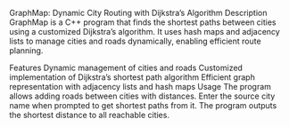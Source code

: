 GraphMap: Dynamic City Routing with Dijkstra’s Algorithm
Description
GraphMap is a C++ program that finds the shortest paths between cities using a customized Dijkstra’s algorithm. It uses hash maps and adjacency lists to manage cities and roads dynamically, enabling efficient route planning.

Features
Dynamic management of cities and roads
Customized implementation of Dijkstra’s shortest path algorithm
Efficient graph representation with adjacency lists and hash maps
Usage
The program allows adding roads between cities with distances.
Enter the source city name when prompted to get shortest paths from it.
The program outputs the shortest distance to all reachable cities.


